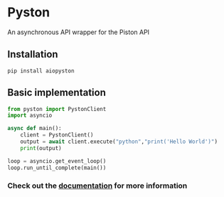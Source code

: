 # Pyston
An asynchronous API wrapper for the Piston API


## Installation
```
pip install aiopyston
```

## Basic implementation
```py
from pyston import PystonClient
import asyncio

async def main():
    client = PystonClient()
    output = await client.execute("python","print('Hello World')")
    print(output)

loop = asyncio.get_event_loop()
loop.run_until_complete(main())
```
### Check out the <a href="https://ffaanngg.github.io/pyston/">documentation</a> for more information

